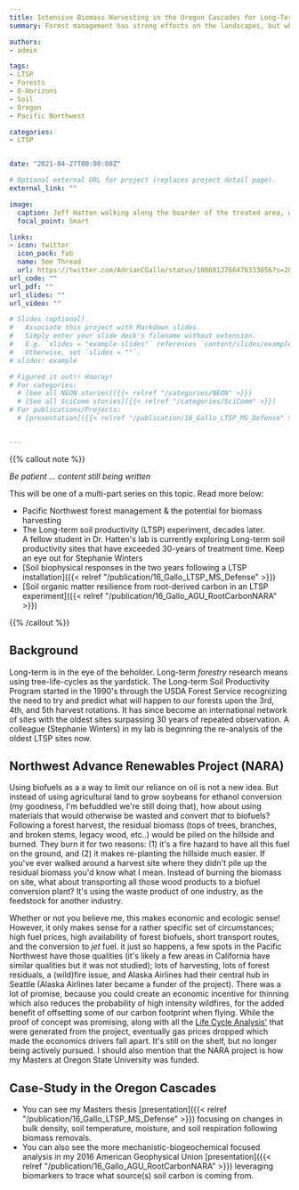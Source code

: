 ```yaml
---
title: Intensive Biomass Harvesting in the Oregon Cascades for Long-Term Soil Productivity (LTSP)
summary: Forest management has strong effects on the landscapes, but what happens to soil carbon - and therefore site productivity - following intensive biomass harvesting?  

authors:
- admin

tags:
- LTSP
- Forests
- O-Horizons
- Soil
- Oregon
- Pacific Northwest

categories:
- LTSP


date: "2021-04-27T00:00:00Z"

# Optional external URL for project (replaces project detail page).
external_link: ""

image:
  caption: Jeff Hatten walking along the boarder of the treated area, weather station in the foreground 
  focal_point: Smart

links:
- icon: twitter
  icon_pack: fab
  name: See Thread
  url: https://twitter.com/AdrianCGallo/status/1006012766476333056?s=20
url_code: ""
url_pdf: ""
url_slides: ""
url_video: ""

# Slides (optional).
#   Associate this project with Markdown slides.
#   Simply enter your slide deck's filename without extension.
#   E.g. `slides = "example-slides"` references `content/slides/example-slides.md`.
#   Otherwise, set `slides = ""`.
# slides: example

# Figured it out!! Hooray! 
# For categories:
  # [See all NEON stories]({{< relref "/categories/NEON" >}})
  # [See all SciComm stories]({{< relref "/categories/SciComm" >}})
# For publications/Projects: 
  # [presentation]({{< relref "/publication/16_Gallo_LTSP_MS_Defense" >}})


---
```

{{% callout note %}}

_Be patient ... content still being written_

This will be one of a multi-part series on this topic. Read more below: 
- Pacific Northwest forest management & the potential for biomass harvesting
- The Long-term soil productivity (LTSP) experiment, decades later.
    <Br> A fellow student in Dr. Hatten's lab is currently exploring Long-term soil productivity sites that have exceeded 30-years of treatment time. Keep an eye out for Stephanie Winters
- [Soil biophysical responses in the two years following a LTSP installation]({{< relref "/publication/16_Gallo_LTSP_MS_Defense" >}})
- [Soil organic matter resilience from root-derived carbon in an LTSP experiment]({{< relref "/publication/16_Gallo_AGU_RootCarbonNARA" >}})

{{% /callout %}}




## Background

Long-term is in the eye of the beholder. Long-term *forestry* research means using tree-life-cycles as the yardstick. The Long-term Soil Productivity Program started in the 1990's through the USDA Forest Service recognizing the need to try and predict what will happen to our forests upon the 3rd, 4th, and 5th harvest rotations. It has since become an international network of sites with the oldest sites surpassing 30 years of repeated observation. A colleague (Stephanie Winters) in my lab is beginning the re-analysis of the oldest LTSP sites now. 


## Northwest Advance Renewables Project (NARA)
 
Using biofuels as a a way to limit our reliance on oil is not a new idea. But instead of using agricultural land to grow soybeans for ethanol conversion (my goodness, I'm befuddled we're still doing that), how about using materials that would otherwise be wasted and convert *that* to biofuels? Following a forest harvest, the residual biomass (tops of trees, branches, and broken stems, legacy wood, etc..) would be piled on the hillside and burned. They burn it for two reasons: (1) it's a fire hazard to have all this fuel on the ground, and (2) it makes re-planting the hillside much easier. If you've ever walked around a harvest site where they didn't pile up the residual biomass you'd know what I mean. Instead of burning the biomass on site, what about transporting all those wood products to a biofuel conversion plant? It's using the waste product of one industry, as the feedstock for another industry. 

Whether or not you believe me, this makes economic and ecologic sense!  However, it only makes sense for a rather specific set of circumstances; high fuel prices, high availability of forest biofuels, short transport routes, and the conversion to *jet* fuel. it just so happens, a few spots in the Pacific Northwest have those qualities (it's likely a few areas in California have similar qualities but it was not studied); lots of harvesting, lots of forest residuals, a (wild)fire issue, and Alaska Airlines had their central hub in Seattle (Alaska Airlines later became a funder of the project). There was a lot of promise, because you could create an economic incentive for thinning which also reduces the probability of high intensity wildfires, for the added benefit of offsetting some of our carbon footprint when flying. While the proof of concept was promising, along with all the [Life Cycle Analysis'](https://nararenewables.org/documents/2017/04/life-cycle-analysis-of-residual-woody-biomass-based-biofuel.pdf/) that were generated from the project, eventually gas prices dropped which made the economics drivers fall apart. It's still on the shelf, but no longer being actively pursued. I should also mention that the NARA project is how my Masters at Oregon State University was funded. 


## Case-Study in the Oregon Cascades  
- You can see my Masters thesis [presentation]({{< relref "/publication/16_Gallo_LTSP_MS_Defense" >}}) focusing on changes in bulk density, soil temperature, moisture, and soil respiration following biomass removals. 
- You can also see the more mechanistic-biogeochemical focused analysis in my 2016 American Geophysical Union [presentation]({{< relref "/publication/16_Gallo_AGU_RootCarbonNARA" >}}) leveraging biomarkers to trace what source(s) soil carbon is coming from. 
